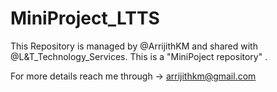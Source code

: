 # MiniProject_LTTS

This Repository is managed by @ArrijithKM and shared with @L&T_Technology_Services.
This is a "MiniPoject repository" .

For more details reach me through -> arrijithkm@gmail.com
